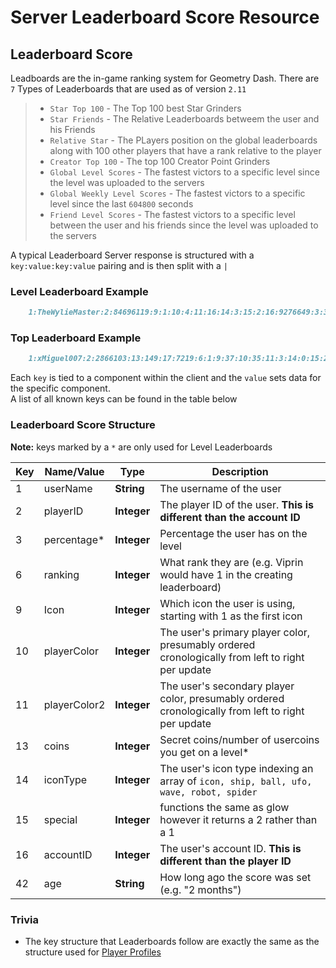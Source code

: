 # Server Leaderboard Score Resource

## Leaderboard Score

Leadboards are the in-game ranking system for Geometry Dash. There are `7` Types of Leaderboards that are used as of version `2.11` 
> - `Star Top 100` - The Top 100 best Star Grinders
> - `Star Friends` - The Relative Leaderboards betweem the user and his Friends
> - `Relative Star` - The PLayers position on the global leaderboards along with 100 other players that have a rank relative to the player
> - `Creator Top 100` - The top 100 Creator Point Grinders
> - `Global Level Scores` - The fastest victors to a specific level since the level was uploaded to the servers
> - `Global Weekly Level Scores` - The fastest victors to a specific level since the last `604800` seconds
> - `Friend Level Scores` - The fastest victors to a specific level between the user and his friends since the level was uploaded to the servers

A typical Leaderboard Server response is structured with a `key:value:key:value` pairing and is then split with a `|`

<!-- tabs:start -->


### **Level Leaderboard Example**

```md
    1:TheWylieMaster:2:84696119:9:1:10:4:11:16:14:3:15:2:16:9276649:3:34:6:1:13:0:42:1 second       
```

### **Top Leaderboard Example**

```md
    1:xMiguel007:2:2866103:13:149:17:7219:6:1:9:37:10:35:11:3:14:0:15:2:16:70846:3:65710:8:0:46:12879:4:1073        
```

<!-- tabs:end -->

Each `key` is tied to a component within the client and the `value` sets data for the specific component.  
A list of all known keys can be found in the table below

### Leaderboard Score Structure

**Note:** keys marked by a `*` are only used for Level Leaderboards

| Key | Name/Value                | Type                                         | Description                                                              
|-----|---------------------------|----------------------------------------------|--------------------------------------------------------------------------
| 1   | userName				  | **String**									 | The username of the user
| 2   | playerID				  | **Integer**									 | The player ID of the user. **This is different than the account ID**
| 3   | percentage*				  | **Integer**									 | Percentage the user has on the level
| 6   | ranking					  | **Integer**									 | What rank they are (e.g. Viprin would have 1 in the creating leaderboard)
| 9   | Icon					  | **Integer**									 | Which icon the user is using, starting with 1 as the first icon
| 10  | playerColor 			  | **Integer**									 | The user's primary player color, presumably ordered cronologically from left to right per update
| 11  | playerColor2			  | **Integer**									 | The user's secondary player color, presumably ordered cronologically from left to right per update
| 13  | coins        	          | **Integer**									 | Secret coins/number of usercoins you get on a level*
| 14  | iconType				  | **Integer**									 | The user's icon type indexing an array of `icon, ship, ball, ufo, wave, robot, spider`
| 15  | special					  | **Integer**									 | functions the same as glow however it returns a 2 rather than a 1
| 16  | accountID				  | **Integer**									 | The user's account ID. **This is different than the player ID**
| 42  | age						  | **String** 									 | How long ago the score was set (e.g. "2 months")

### Trivia

- The key structure that Leaderboards follow are exactly the same as the structure used for [Player Profiles](/resources/server/user.md)  